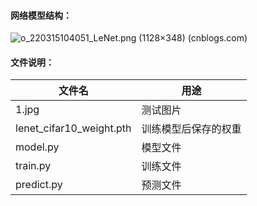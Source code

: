 #### 网络模型结构：

![o_220315104051_LeNet.png (1128×348) (cnblogs.com)](https://images.cnblogs.com/cnblogs_com/blogs/471668/galleries/1907323/o_220315104051_LeNet.png)

#### 文件说明：

| 文件名                   | 用途                 |
| ------------------------ | -------------------- |
| 1.jpg                    | 测试图片             |
| lenet_cifar10_weight.pth | 训练模型后保存的权重 |
| model.py                 | 模型文件             |
| train.py                 | 训练文件             |
| predict.py               | 预测文件             |